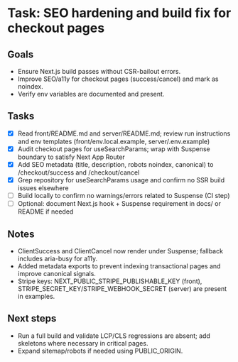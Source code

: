 # Task: SEO hardening and build fix for checkout pages

## Goals
- Ensure Next.js build passes without CSR-bailout errors.
- Improve SEO/a11y for checkout pages (success/cancel) and mark as noindex.
- Verify env variables are documented and present.

## Tasks
- [x] Read front/README.md and server/README.md; review run instructions and env templates (front/env.local.example, server/.env.example)
- [x] Audit checkout pages for useSearchParams; wrap with Suspense boundary to satisfy Next App Router
- [x] Add SEO metadata (title, description, robots noindex, canonical) to /checkout/success and /checkout/cancel
- [x] Grep repository for useSearchParams usage and confirm no SSR build issues elsewhere
- [ ] Build locally to confirm no warnings/errors related to Suspense (CI step)
- [ ] Optional: document Next.js hook + Suspense requirement in docs/ or README if needed

## Notes
- ClientSuccess and ClientCancel now render under Suspense; fallback includes aria-busy for a11y.
- Added metadata exports to prevent indexing transactional pages and improve canonical signals.
- Stripe keys: NEXT_PUBLIC_STRIPE_PUBLISHABLE_KEY (front), STRIPE_SECRET_KEY/STRIPE_WEBHOOK_SECRET (server) are present in examples.

## Next steps
- Run a full build and validate LCP/CLS regressions are absent; add skeletons where necessary in critical pages.
- Expand sitemap/robots if needed using PUBLIC_ORIGIN.
